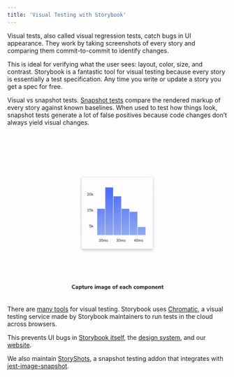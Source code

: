 ```yaml
---
title: 'Visual Testing with Storybook'
---
```


Visual tests, also called visual regression tests, catch bugs in UI appearance. They work by taking screenshots of every story and comparing them commit-to-commit to identify changes.

This is ideal for verifying what the user sees: layout, color, size, and contrast. Storybook is a fantastic tool for visual testing because every story is essentially a test specification. Any time you write or update a story you get a spec for free.

<div class="aside">

Visual vs snapshot tests. [Snapshot tests](./snapshot-testing.md) compare the rendered markup of every story against known baselines. When used to test how things look, snapshot tests generate a lot of false positives because code changes don’t always yield visual changes.

</div>

![Visually testing a component in Storybook](./component-visual-testing.gif)

There are [many tools](https://github.com/mojoaxel/awesome-regression-testing) for visual testing. Storybook uses [Chromatic](https://www.chromatic.com), a visual testing service made by Storybook maintainers to run tests in the cloud across browsers.

This prevents UI bugs in [Storybook itself](https://www.chromatic.com/library?appId=5a375b97f4b14f0020b0cda3), the [design system](https://www.chromatic.com/library?appId=5ccbc373887ca40020446347), and our [website](https://www.chromatic.com/library?appId=5be26744d2f6250024a9117d).

We also maintain [StoryShots](https://github.com/storybookjs/storybook/tree/master/addons/storyshots), a snapshot testing addon that integrates with [jest-image-snapshot](https://github.com/storybookjs/storybook/tree/master/addons/storyshots#configure-storyshots-for-image-snapshots).
